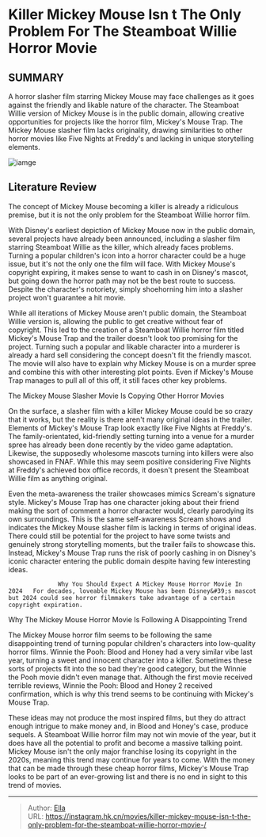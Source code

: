 # Killer Mickey Mouse Isn t The Only Problem For The Steamboat Willie Horror Movie 


## SUMMARY 



  A horror slasher film starring Mickey Mouse may face challenges as it goes against the friendly and likable nature of the character.   The Steamboat Willie version of Mickey Mouse is in the public domain, allowing creative opportunities for projects like the horror film, Mickey&#39;s Mouse Trap.   The Mickey Mouse slasher film lacks originality, drawing similarities to other horror movies like Five Nights at Freddy&#39;s and lacking in unique storytelling elements.  

![iamge](https://static1.srcdn.com/wordpress/wp-content/uploads/2024/01/mickey-s-mouse-trap-image.jpg)

## Literature Review

The concept of Mickey Mouse becoming a killer is already a ridiculous premise, but it is not the only problem for the Steamboat Willie horror film.




With Disney&#39;s earliest depiction of Mickey Mouse now in the public domain, several projects have already been announced, including a slasher film starring Steamboat Willie as the killer, which already faces problems. Turning a popular children&#39;s icon into a horror character could be a huge issue, but it&#39;s not the only one the film will face. With Mickey Mouse&#39;s copyright expiring, it makes sense to want to cash in on Disney&#39;s mascot, but going down the horror path may not be the best route to success. Despite the character&#39;s notoriety, simply shoehorning him into a slasher project won&#39;t guarantee a hit movie.




While all iterations of Mickey Mouse aren&#39;t public domain, the Steamboat Willie version is, allowing the public to get creative without fear of copyright. This led to the creation of a Steamboat Willie horror film titled Mickey&#39;s Mouse Trap and the trailer doesn&#39;t look too promising for the project. Turning such a popular and likable character into a murderer is already a hard sell considering the concept doesn&#39;t fit the friendly mascot. The movie will also have to explain why Mickey Mouse is on a murder spree and combine this with other interesting plot points. Even if Mickey&#39;s Mouse Trap manages to pull all of this off, it still faces other key problems.


 


 The Mickey Mouse Slasher Movie Is Copying Other Horror Movies 
          




On the surface, a slasher film with a killer Mickey Mouse could be so crazy that it works, but the reality is there aren&#39;t many original ideas in the trailer. Elements of Mickey&#39;s Mouse Trap look exactly like Five Nights at Freddy&#39;s. The family-orientated, kid-friendly setting turning into a venue for a murder spree has already been done recently by the video game adaptation. Likewise, the supposedly wholesome mascots turning into killers were also showcased in FNAF. While this may seem positive considering Five Nights at Freddy&#39;s achieved box office records, it doesn&#39;t present the Steamboat Willie film as anything original.

Even the meta-awareness the trailer showcases mimics Scream&#39;s signature style. Mickey&#39;s Mouse Trap has one character joking about their friend making the sort of comment a horror character would, clearly parodying its own surroundings. This is the same self-awareness Scream shows and indicates the Mickey Mouse slasher film is lacking in terms of original ideas. There could still be potential for the project to have some twists and genuinely strong storytelling moments, but the trailer fails to showcase this. Instead, Mickey&#39;s Mouse Trap runs the risk of poorly cashing in on Disney&#39;s iconic character entering the public domain despite having few interesting ideas.




                  Why You Should Expect A Mickey Mouse Horror Movie In 2024   For decades, loveable Mickey Mouse has been Disney&#39;s mascot but 2024 could see horror filmmakers take advantage of a certain copyright expiration.   



 Why The Mickey Mouse Horror Movie Is Following A Disappointing Trend 
          

The Mickey Mouse horror film seems to be following the same disappointing trend of turning popular children&#39;s characters into low-quality horror films. Winnie the Pooh: Blood and Honey had a very similar vibe last year, turning a sweet and innocent character into a killer. Sometimes these sorts of projects fit into the so bad they&#39;re good category, but the Winnie the Pooh movie didn&#39;t even manage that. Although the first movie received terrible reviews, Winnie the Pooh: Blood and Honey 2 received confirmation, which is why this trend seems to be continuing with Mickey&#39;s Mouse Trap.




These ideas may not produce the most inspired films, but they do attract enough intrigue to make money and, in Blood and Honey&#39;s case, produce sequels. A Steamboat Willie horror film may not win movie of the year, but it does have all the potential to profit and become a massive talking point. Mickey Mouse isn&#39;t the only major franchise losing its copyright in the 2020s, meaning this trend may continue for years to come. With the money that can be made through these cheap horror films, Mickey&#39;s Mouse Trap looks to be part of an ever-growing list and there is no end in sight to this trend of movies.



---

> Author: [Ella](https://instagram.hk.cn/)  
> URL: https://instagram.hk.cn/movies/killer-mickey-mouse-isn-t-the-only-problem-for-the-steamboat-willie-horror-movie-/  

